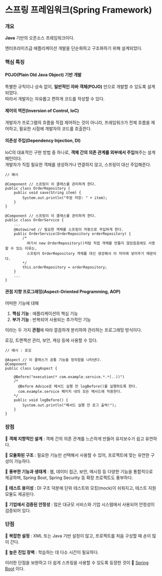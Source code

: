 # 스프링 프레임워크(Spring Framework)

### 개요

**Java** 기반의 오픈소스 프레임워크이다.<br>

엔터프라이즈급 애플리케이션 개발을 단순화하고 구조화하기 위해 설계되었다.<br>

### 핵심 특징

#### POJO(Plain Old Java Object) 기반 개발

특별한 규칙이나 상속 없이, **일반적인 자바 객체(POJO)** 만으로 개발할 수 있도록 설계되었다.<br>
따라서 개발자는 자유롭고 편하게 코드를 작성할 수 있다.<br>

#### 제어의 역전(Inversion of Control, IoC)

개발자가 프로그램의 흐름을 직접 제어하는 것이 아니라, 프레임워크가 전체 흐름을 제어하고, 필요한 시점에 개발자의 코드를 호출한다.<br>

#### 의존성 주입(Dependency Injection, DI)

IoC의 대표적인 구현 방법 중 하나로, **객체 간의 의존 관계를 외부에서 주입**해주는 설계 패턴이다.<br>
개발자가 직접 필요한 객체를 생성하거나 연결하지 않고, 스프링이 대신 주입해준다.<br>

```
// 예시

@Component // 스프링이 이 클래스를 관리하게 한다.
public class OrderRepository {
    public void save(String item) {
        System.out.println("주문 저장: " + item);
    }
}

@Component // 스프링이 이 클래스를 관리하게 한다.
public class OrderService {
    ...
    @Autowired // 필요한 객체를 스프링이 자동으로 주입하게 한다.
    public OrderService(OrderRepository orderRepository) {
        /*
          여기서 new OrderRepository()처럼 직접 객체를 만들지 않았음음에도 사용할 수 있는 이유는,
          스프링이 OrderRepository 객체를 대신 생성해서 이 자리에 넣어주기 때문이다.
        */
        this.orderRepository = orderRepository;
    }
    ...
}
```

#### 관점 지향 프로그래밍(Aspect-Oriented Programming, AOP)

어떠한 기능에 대해 <br>

1. **핵심 기능** : 애플리케이션의 핵심 기능
2. **부가 기능** : 반복되어 사용되는 추가적인 기능

이라는 두 가지 **관점**에 따라 깔끔하게 분리하여 관리하는 프로그래밍 방식이다.<br>

로깅, 트랜잭션 관리, 보안, 캐싱 등에 사용할 수 있다.<br>

```
// 예시 : 로깅

@Aspect // 이 클래스가 공통 기능을 정의함을 나타낸다.
@Component
public class LogAspect {

    @Before("execution(* com.example.service.*.*(..))")
    /*
      @Before Advice로 메서드 실행 전 logBefore()를 실행하도록 한다.
      com.example.service 패키지 내의 모든 메서드에 적용한다.
    */
    public void logBefore() {
        System.out.println("메서드 실행 전 로그 출력!");
    }
}

```

### 장점

🔹 **객체 지향적인 설계** : 객체 간의 의존 관계를 느슨하게 만들어 유지보수가 쉽고 유연하다.

🔹 **모듈화된 구조** : 필요한 기능만 선택해서 사용할 수 있어, 프로젝트에 맞는 유연한 구성이 가능하다.

🔹 **풍부한 기능과 생태계** : 웹, 데이터 접근, 보안, 메시징 등 다양한 기능을 통합적으로 제공하며, Spring Boot, Spring Security 등 확장 프로젝트도 풍부하다.

🔹 **테스트 용이성** : DI 구조 덕분에 단위 테스트와 모킹(mock)이 쉬워지고, 테스트 지원 모듈도 제공된다.

🔹 **기업에서 검증된 안정성** : 많은 대규모 서비스와 기업 시스템에서 사용되어 안정성이 검증되어 있다.

### 단점

🔹 **복잡한 설정** : XML 또는 Java 기반 설정이 많고, 프로젝트를 처음 구성할 때 손이 많이 간다.

🔹 **높은 진입 장벽** : 학습하는 데 다소 시간이 필요하다.

이러한 단점을 보완하고 더 쉽게 스프링을 사용할 수 있도록 등장한 것이 🔗 [Spring Boot](https://github.com/CHOO-O/CHOO-study/blob/main/Back-end/Spring-boot.md) 이다.
